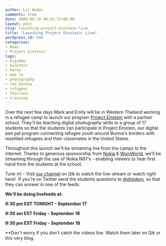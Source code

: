 ```yaml
---
author: Liz Hodes
comments: true
date: 2009-09-18 00:25:37+00:00
layout: post
slug: launching-project-einstein-live
title: 'Launching Project Einstein: Live!'
wordpress_id: 698
categories:
- News
- Project Einstein
tags:
- digidem
- einstein
- karen
- mae la
- photography
- red_banana
- refugees
- Thailand
- training
---
```


Over the next few days Mark and Emily will be in Western Thailand working in a refugee camp to launch our program [Project Einstein](http://www.digital-democracy.org/programming/#einstein) with a partner school. They'll be teaching digital photography skills to a group of 17 students so that the students can participate in Project Einstein, our digital pen pal program connecting refugee youth around Burma's borders with resettled refugees and their classmates in the United States.

Throughout this launch we'll be streaming live from the camps to the internet. Thanks to generous sponsorship from [Nokia](http://nokia.com) & [WomWorld](http://www.womworld.com/nokia/), we'll be streaming through the use of Nokia N97's - enabling viewers to hear first hand from the students at the school.

Tune in! - Visit [our channel](http://qik.com/ddtv) on Qik to watch the live-stream or watch right here!  If you're on Twitter send the students questions to [@digidem](http://twitter.com/digidem), so that they can answer in one of the feeds.

**We'll be doing livefeeds at:**

**9:30 pm EST TONIGHT - September 17**

**9:30 am EST Friday - September 18**

**9:30 pm EST Friday - September 18**

**Don't worry if you don't catch the videos live. Watch them later on Qik or this very blog.


